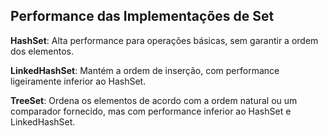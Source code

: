 ## Performance das Implementações de Set
**HashSet**: Alta performance para operações básicas, sem garantir a ordem dos elementos.

**LinkedHashSet**: Mantém a ordem de inserção, com performance ligeiramente inferior ao HashSet.

**TreeSet**: Ordena os elementos de acordo com a ordem natural ou um comparador fornecido, mas com performance inferior ao HashSet e LinkedHashSet.